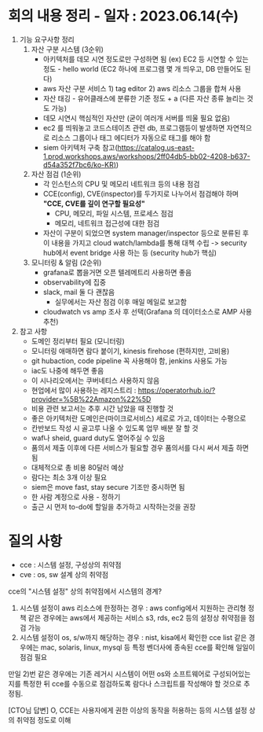 # 회의 내용 정리 - 일자 : 2023.06.14(수)

1. 기능 요구사항 정리
    1. 자산 구분 시스템 (3순위)
        - 아키텍처를 데모 시연 정도로만 구성하면 됨 (ex) EC2 등 시연할 수 있는 정도 - hello world (EC2 하나에 프로그램 몇 개 띄우고, DB 만들어도 된다)
        - aws 자산 구분 서비스 1) tag editor 2) aws 리소스 그룹을 합쳐 사용
        - 자산 태깅 - 유어클래스에 분류한 기준 정도 + a (다른 자산 종류 늘리는 것도 가능)
        - 데모 시연시 핵심적인 자산만 (굳이 여러개 서버를 띄울 필요 없음)
        - ec2 를 띄워놓고 코드스테이츠 관련 db, 프로그램등이 발생하면 자연적으로 리소스 그룹이나 태그 에디터가 자동으로 태그를 해야 함
        - siem 아키텍처 구축 참고([https://catalog.us-east-1.prod.workshops.aws/workshops/2ff04db5-bb02-4208-b637-d54a352f7bc6/ko-KR)](https://catalog.us-east-1.prod.workshops.aws/workshops/2ff04db5-bb02-4208-b637-d54a352f7bc6/ko-KR))
    2. 자산 점검 (1순위)
        - 각 인스턴스의 CPU 및 메모리 네트워크 등의 내용 점검
        - CCE(config), CVE(inspector)를 두가지로 나누어서 점검해야 하며 **"CCE, CVE를 깊이 연구할 필요성"**
           - CPU, 메모리, 파일 시스템, 프로세스 점검
           - 메모리, 네트워크 접근성에 대한 점검 
        - 자산이 구분이 되었으면 system manager/inspector 등으로 분류된 후 이 내용을 가지고 cloud watch/lambda를 통해 대책 수립 -> security hub에서 event bridge 사용 하는 등 (security hub가 핵심)
    3. 모니터링 & 알림 (2순위)
        - grafana로 뽑을거면 오픈 텔레메트리 사용하면 좋음
        - observability에 집중
        - slack, mail 둘 다 괜찮음
           - 실무에서는 자산 점검 이후 매일 메일로 보고함  
        - cloudwatch vs amp 조사 후 선택(Grafana 의 데이터소스로 AMP 사용 추천)
2. 참고 사항
    - 도메인 정리부터 필요 (모니터링)
    - 모니터링 애매하면 람다 붙이기, kinesis firehose (편하지만, 고비용)
    - git hubaction, code pipeline 꼭 사용해야 함, jenkins 사용도 가능
    - iac도 나중에 해두면 좋음
    - 이 시나리오에서는 쿠버네티스 사용하지 않음
    - 현업에서 많이 사용하는 레지스트리 : https://operatorhub.io/?provider=%5B%22Amazon%22%5D
    - 비용 관련 보고서는 추후 시간 남았을 때 진행할 것
    - 좋은 아키텍처란 도메인은(마이크로서비스) 세로로 가고, 데이터는 수평으로
    - 칸반보드 작성 시 골고루 나올 수 있도록 업무 배분 잘 할 것
    - waf나 sheid, guard duty도 열어주실 수 있음
    - 품의서 제출 이후에 다른 서비스가 필요할 경우 품의서를 다시 써서 제출 하면 됨
    - 대체적으로 총 비용 80달러 예상
    - 람다는 최소 3개 이상 필요
    - siem은 move fast, stay secure 기조만 중시하면 됨
    - 한 사람 계정으로 사용 - 정하기
    - 출근 시 먼저 to-do에 할일을 추가하고 시작하는것을 권장

# 질의 사항
- cce : 시스템 설정, 구성상의 취약점 
- cve : os, sw 설계 상의 취약점

cce의 "시스템 설정" 상의 취약점에서 시스템의 경계?
1) 시스템 설정이 aws 리소스에 한정하는 경우 : aws config에서 지원하는 관리형 정책 같은 경우에는 aws에서 제공하는 서비스 s3, rds, ec2 등의 설정상 취약점을 점검 가능
2) 시스템 설정이 os, s/w까지 해당하는 경우 : nist, kisa에서 확인한 cce list 같은 경우에는 mac, solaris, linux, mysql 등 특정 벤더사에 종속된 cce를 확인해 일일이 점검 필요

만일 2)번 같은 경우에는 기존 레거시 시스템이 어떤 os와 소프트웨어로 구성되어있는 지를 특정한 뒤 cce를 수동으로 점검하도록 람다나 스크립트를 작성해야 할 것으로 추정됨.

[CTO님 답변] O, CCE는 사용자에게 권한 이상의 동작을 허용하는 등의 시스템 설정 상의 취약점 정도로 이해